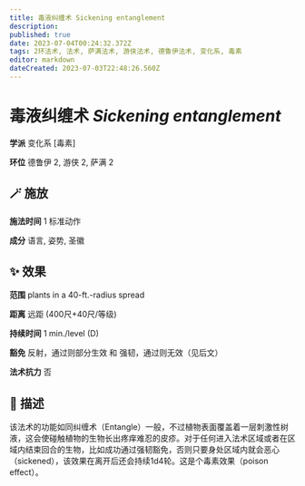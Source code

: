 ```yaml
---
title: 毒液纠缠术 Sickening entanglement
description: 
published: true
date: 2023-07-04T00:24:32.372Z
tags: 2环法术, 法术, 萨满法术, 游侠法术, 德鲁伊法术, 变化系, 毒素
editor: markdown
dateCreated: 2023-07-03T22:48:26.560Z
---
```


# **毒液纠缠术** *Sickening entanglement*

**学派** 变化系 \[毒素\] 

**环位** 德鲁伊 2, 游侠 2, 萨满 2

## 🪄 施放

**施法时间** 1 标准动作

**成分** 语言, 姿势, 圣徽

## ✨ 效果  

**范围** plants in a 40-ft.-radius spread

**距离** 远距 (400尺+40尺/等级)  

**持续时间** 1 min./level (D) 

**豁免** 反射，通过则部分生效 和 强韧，通过则无效（见后文）

**法术抗力** 否

## 📖 描述

该法术的功能如同纠缠术（Entangle）一般，不过植物表面覆盖着一层刺激性树液，这会使碰触植物的生物长出疼痒难忍的皮疹。对于任何进入法术区域或者在区域内结束回合的生物，比如成功通过强韧豁免，否则只要身处区域内就会恶心（sickened），该效果在离开后还会持续1d4轮。这是个毒素效果（poison effect）。
    